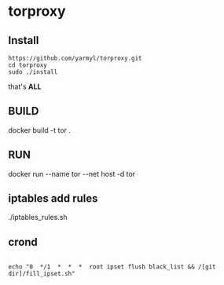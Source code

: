 # torproxy

## Install
```
https://github.com/yarmyl/torproxy.git
cd torproxy
sudo ./install
```
that's **ALL**

## BUILD

docker build -t tor .

## RUN

docker run --name tor --net host -d tor

## iptables add rules

./iptables_rules.sh

## crond
<code>
echo "0  */1  *  *  *  root ipset flush black_list && /[git dir]/fill_ipset.sh"
</code>
